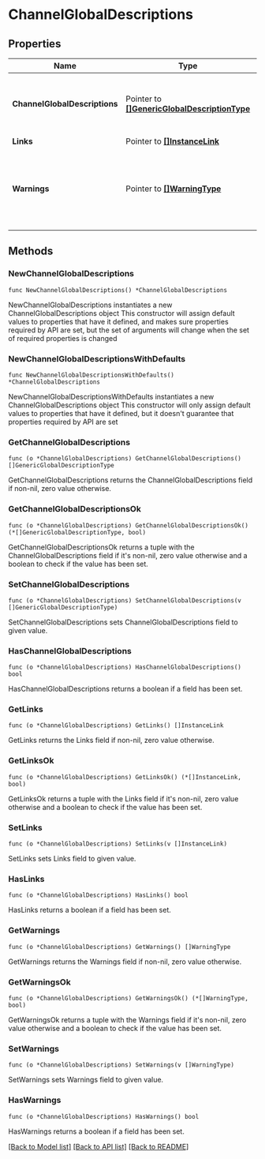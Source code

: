 # ChannelGlobalDescriptions

## Properties

Name | Type | Description | Notes
------------ | ------------- | ------------- | -------------
**ChannelGlobalDescriptions** | Pointer to [**[]GenericGlobalDescriptionType**](GenericGlobalDescriptionType.md) | Collection of GDS channel Global description types | [optional] 
**Links** | Pointer to [**[]InstanceLink**](InstanceLink.md) |  | [optional] 
**Warnings** | Pointer to [**[]WarningType**](WarningType.md) | Used in conjunction with the Success element to define a business error. | [optional] 

## Methods

### NewChannelGlobalDescriptions

`func NewChannelGlobalDescriptions() *ChannelGlobalDescriptions`

NewChannelGlobalDescriptions instantiates a new ChannelGlobalDescriptions object
This constructor will assign default values to properties that have it defined,
and makes sure properties required by API are set, but the set of arguments
will change when the set of required properties is changed

### NewChannelGlobalDescriptionsWithDefaults

`func NewChannelGlobalDescriptionsWithDefaults() *ChannelGlobalDescriptions`

NewChannelGlobalDescriptionsWithDefaults instantiates a new ChannelGlobalDescriptions object
This constructor will only assign default values to properties that have it defined,
but it doesn't guarantee that properties required by API are set

### GetChannelGlobalDescriptions

`func (o *ChannelGlobalDescriptions) GetChannelGlobalDescriptions() []GenericGlobalDescriptionType`

GetChannelGlobalDescriptions returns the ChannelGlobalDescriptions field if non-nil, zero value otherwise.

### GetChannelGlobalDescriptionsOk

`func (o *ChannelGlobalDescriptions) GetChannelGlobalDescriptionsOk() (*[]GenericGlobalDescriptionType, bool)`

GetChannelGlobalDescriptionsOk returns a tuple with the ChannelGlobalDescriptions field if it's non-nil, zero value otherwise
and a boolean to check if the value has been set.

### SetChannelGlobalDescriptions

`func (o *ChannelGlobalDescriptions) SetChannelGlobalDescriptions(v []GenericGlobalDescriptionType)`

SetChannelGlobalDescriptions sets ChannelGlobalDescriptions field to given value.

### HasChannelGlobalDescriptions

`func (o *ChannelGlobalDescriptions) HasChannelGlobalDescriptions() bool`

HasChannelGlobalDescriptions returns a boolean if a field has been set.

### GetLinks

`func (o *ChannelGlobalDescriptions) GetLinks() []InstanceLink`

GetLinks returns the Links field if non-nil, zero value otherwise.

### GetLinksOk

`func (o *ChannelGlobalDescriptions) GetLinksOk() (*[]InstanceLink, bool)`

GetLinksOk returns a tuple with the Links field if it's non-nil, zero value otherwise
and a boolean to check if the value has been set.

### SetLinks

`func (o *ChannelGlobalDescriptions) SetLinks(v []InstanceLink)`

SetLinks sets Links field to given value.

### HasLinks

`func (o *ChannelGlobalDescriptions) HasLinks() bool`

HasLinks returns a boolean if a field has been set.

### GetWarnings

`func (o *ChannelGlobalDescriptions) GetWarnings() []WarningType`

GetWarnings returns the Warnings field if non-nil, zero value otherwise.

### GetWarningsOk

`func (o *ChannelGlobalDescriptions) GetWarningsOk() (*[]WarningType, bool)`

GetWarningsOk returns a tuple with the Warnings field if it's non-nil, zero value otherwise
and a boolean to check if the value has been set.

### SetWarnings

`func (o *ChannelGlobalDescriptions) SetWarnings(v []WarningType)`

SetWarnings sets Warnings field to given value.

### HasWarnings

`func (o *ChannelGlobalDescriptions) HasWarnings() bool`

HasWarnings returns a boolean if a field has been set.


[[Back to Model list]](../README.md#documentation-for-models) [[Back to API list]](../README.md#documentation-for-api-endpoints) [[Back to README]](../README.md)


